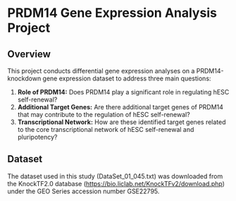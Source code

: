 # PRDM14 Gene Expression Analysis Project

## Overview

This project conducts differential gene expression analyses on a PRDM14-knockdown gene expression dataset to address three main questions:

1. **Role of PRDM14:** Does PRDM14 play a significant role in regulating hESC self-renewal?
2. **Additional Target Genes:** Are there additional target genes of PRDM14 that may contribute to the regulation of hESC self-renewal?
3. **Transcriptional Network:** How are these identified target genes related to the core transcriptional network of hESC self-renewal and pluripotency?

## Dataset
The dataset used in this study (DataSet_01_045.txt) was downloaded from the KnockTF2.0 database (https://bio.liclab.net/KnockTFv2/download.php) under the GEO Series accession number GSE22795. 
